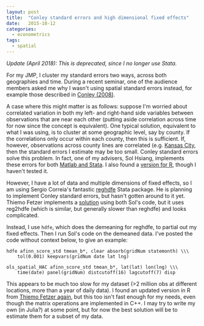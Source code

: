 ```yaml
---
layout: post
title:  "Conley standard errors and high dimensional fixed effects"
date:   2015-10-12
categories:
  - econometrics
tags:
  - spatial
---
```


_Update (April 2018): This is deprecated, since I no longer use Stata._


For my JMP, I cluster my standard errors two ways, across both geographies and time. During a recent seminar, one of the audience members asked me why I wasn't using spatial standard errors instead, for example those described in [Conley (2008)](http://www.dictionaryofeconomics.com/article?id=pde2008_S000450).

A case where this might matter is as follows: suppose I'm worried about correlated variation in both my left- and right-hand side variables between observations that are near each other (putting aside correlation across time for now since the concept is equivalent). One typical solution, equivalent to what I was using, is to cluster at some geographic level, say by county. If the correlations only occur within each county, then this is sufficient. If, however, observations across county lines are correlated (e.g. [Kansas City](https://goo.gl/maps/1TuZd9icj812), then the standard errors I estimate may be too small. Conley standard errors solve this problem. In fact, one of my advisers, Sol Hsiang, implements these errors for both [Matlab and Stata](http://www.fight-entropy.com/2010/06/standard-error-adjustment-ols-for.html). I also found a [version for R](https://gist.github.com/devmag/f18ec223df7aef78402b), though I haven't tested it.

However, I have a lot of data and multiple dimensions of fixed effects, so I am using Sergio Correia's fantastic [reghdfe](https://github.com/sergiocorreia/reghdfe) Stata package. He is planning to implement Conley standard errors, but hasn't gotten around to it yet. Thiemo Fetzer implements a [solution](http://www.trfetzer.com/conley-spatial-hac-errors-with-fixed-effects/) using both Sol's code, but it uses reg2hdfe (which is similar, but generally slower than reghdfe) and looks complicated.

Instead, I use `hdfe`, which does the demeaning for reghdfe, to partial out my fixed effects. Then I run Sol's code on the demeaned data. I've posted the code without context below, to give an example:

    hdfe afinn_score_std tmean_b*, clear absorb(gridNum statemonth) \\\
        tol(0.001) keepvars(gridNum date lat lng)

    ols_spatial_HAC afinn_score_std tmean_b*, lat(lat) lon(lng) \\\
        time(date) panel(gridNum) distcutoff(16) lagcutoff(7) disp

This appears to be much too slow for my dataset (>2 million obs at different locations, more than a year of daily data). I found an updated version in R from [Thiemo Fetzer again](http://freigeist.devmag.net/economics/936-spatial-temporal-autocorrelation-correction-with-r-conley.html), but this too isn't fast enough for my needs, even though the matrix operations are implemented in C++. I may try to write my own (in Julia?) at some point, but for now the best solution will be to estimate them for a subset of my data.
